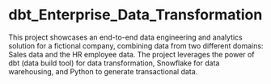 # dbt_Enterprise_Data_Transformation
This project showcases an end-to-end data engineering and analytics solution for a fictional company, combining data from two different domains: Sales data and the HR employee data. The project leverages the power of dbt (data build tool) for data transformation, Snowflake for data warehousing, and Python to generate transactional data.
